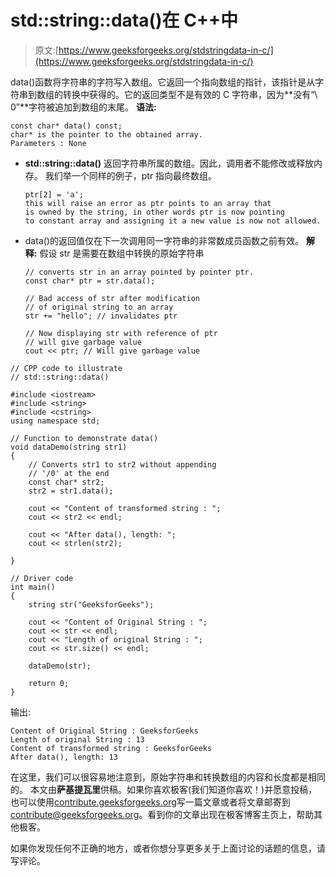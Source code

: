 # std::string::data()在 C++中

> 原文:[https://www.geeksforgeeks.org/stdstringdata-in-c/](https://www.geeksforgeeks.org/stdstringdata-in-c/)

data()函数将字符串的字符写入数组。它返回一个指向数组的指针，该指针是从字符串到数组的转换中获得的。它的返回类型不是有效的 C 字符串，因为**没有“\ 0”**字符被追加到数组的末尾。
**语法:**

```
const char* data() const;
char* is the pointer to the obtained array.
Parameters : None

```

*   **std::string::data()** 返回字符串所属的数组。因此，调用者不能修改或释放内存。
    我们举一个同样的例子，ptr 指向最终数组。

    ```
    ptr[2] = 'a';
    this will raise an error as ptr points to an array that
    is owned by the string, in other words ptr is now pointing
    to constant array and assigning it a new value is now not allowed.

    ```

*   data()的返回值仅在下一次调用同一字符串的非常数成员函数之前有效。
    **解释:**
    假设 str 是需要在数组中转换的原始字符串

    ```
    // converts str in an array pointed by pointer ptr.
    const char* ptr = str.data(); 

    // Bad access of str after modification
    // of original string to an array
    str += "hello"; // invalidates ptr

    // Now displaying str with reference of ptr
    // will give garbage value
    cout << ptr; // Will give garbage value

    ```

```
// CPP code to illustrate
// std::string::data()

#include <iostream>
#include <string>
#include <cstring>
using namespace std;

// Function to demonstrate data() 
void dataDemo(string str1)
{
    // Converts str1 to str2 without appending
    // '/0' at the end
    const char* str2;
    str2 = str1.data();

    cout << "Content of transformed string : ";
    cout << str2 << endl;

    cout << "After data(), length: ";
    cout << strlen(str2);

}

// Driver code
int main()
{
    string str("GeeksforGeeks");

    cout << "Content of Original String : ";
    cout << str << endl;
    cout << "Length of original String : ";
    cout << str.size() << endl;

    dataDemo(str);

    return 0;
}
```

输出:

```
Content of Original String : GeeksforGeeks
Length of original String : 13
Content of transformed string : GeeksforGeeks
After data(), length: 13

```

在这里，我们可以很容易地注意到，原始字符串和转换数组的内容和长度都是相同的。
本文由**萨基提瓦里**供稿。如果你喜欢极客(我们知道你喜欢！)并愿意投稿，也可以使用[contribute.geeksforgeeks.org](http://www.contribute.geeksforgeeks.org)写一篇文章或者将文章邮寄到 contribute@geeksforgeeks.org。看到你的文章出现在极客博客主页上，帮助其他极客。

如果你发现任何不正确的地方，或者你想分享更多关于上面讨论的话题的信息，请写评论。